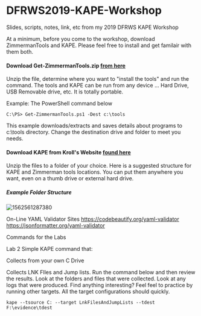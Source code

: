 # DFRWS2019-KAPE-Workshop
Slides, scripts, notes, link, etc from my  2019 DFRWS KAPE Workshop

At a minimum, before you come to the workshop, download ZimmermanTools and KAPE.  Please feel free to install and get familair with them both.

#### Download Get-ZimmermanTools.zip [from here](https://f001.backblazeb2.com/file/EricZimmermanTools/Get-ZimmermanTools.zip)

Unzip the file,  determine where you want to "install the tools" and run the command.  The tools and KAPE can be run from any device ... Hard Drive,  USB Removable drive,  etc.  It is totally portable.

Example:  The PowerShell command below

```
C:\PS> Get-ZimmermanTools.ps1 -Dest c:\tools
```

This example downloads/extracts and saves details about programs to c:\tools directory.  Change the destination drive and folder to meet you needs.

#### Download KAPE from Kroll's Website [found here](https://learn.duffandphelps.com/kape?utm_campaign=2019_cyberitbn-KAPE-launch&utm_source=kroll&utm_medium=referral&utm_term=kape-launch-blog-post) 

Unzip the files to a folder of your choice.  Here is a suggested structure for KAPE and Zimmerman tools locations.  You can put them anywhere you want, even on a thumb drive or external hard drive.

##### Example Folder Structure

![1562561287380](C:\Users\Mark\AppData\Roaming\Typora\typora-user-images\1562561287380.png)

On-Line YAML Validator Sites
https://codebeautify.org/yaml-validator
https://jsonformatter.org/yaml-validator



Commands for the Labs

Lab 2 Simple KAPE command that:

Collects from your own C Drive

Collects LNK FIles and Jump lists.  Run the command below and then review the results.  Look at the folders and files that were collected.  Look at any logs that were produced. Find anything interesting?  Feel feel to practice by running other targets.  All the target configurations should quickly.

`kape --tsource C: --target LnkFilesAndJumpLists --tdest F:\evidence\tdest`





